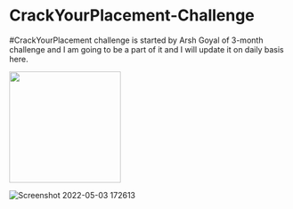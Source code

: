 # CrackYourPlacement-Challenge
#CrackYourPlacement challenge is started by Arsh Goyal of 3-month challenge and I am going to be a part of it and I will update it on daily basis here.

<a href="https://www.linkedin.com/posts/lastropy_crackyourplacement-challengeaccepted-motivation-activity-6927224036364021760-X3ul?utm_source=linkedin_share&utm_medium=member_desktop_web">
<img src="{https://img.shields.io/badge/LinkedIn-0077B5?style=for-the-badge&logo=linkedin&logoColor=white}" width=200 height=200/>
</a>

![Screenshot 2022-05-03 172613](https://user-images.githubusercontent.com/67953167/166454923-04f17e57-0f01-4400-964f-66fb92ec22d0.png)
